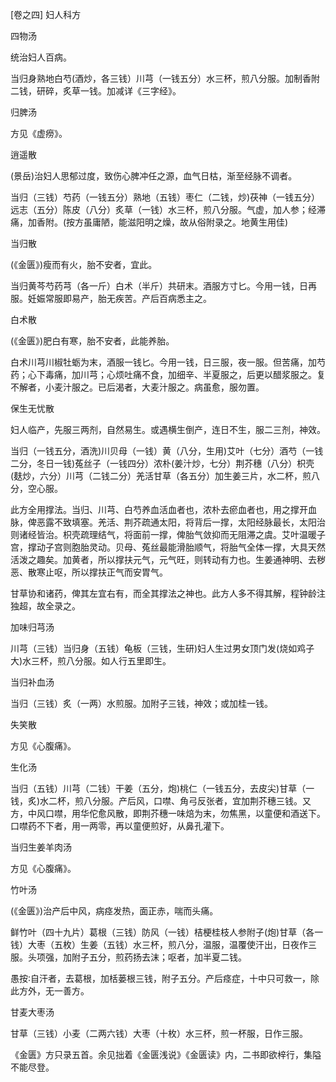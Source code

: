 [卷之四] 妇人科方

四物汤

统治妇人百病。

当归身熟地白芍(酒炒，各三钱）川芎（一钱五分）水三杯，煎八分服。加制香附二钱，研碎，炙草一钱。加减详《三字经》。

归脾汤

方见《虚痨》。

逍遥散

(景岳)治妇人思郁过度，致伤心脾冲任之源，血气日枯，渐至经脉不调者。

当归（三钱）芍药（一钱五分）熟地（五钱）枣仁（二钱，炒)茯神（一钱五分）远志（五分）陈皮（八分）炙草（一钱）水三杯，煎八分服。气虚，加人参；经滞痛，加香附。(按方虽庸陋，能滋阳明之燥，故从俗附录之。地黄生用佳)

当归散

(《金匮》)瘦而有火，胎不安者，宜此。

当归黄芩芍药芎（各一斤）白术（半斤）共研末。酒服方寸匕。今用一钱，日再服。妊娠常服即易产，胎无疾苦。产后百病悉主之。

白术散

(《金匮》)肥白有寒，胎不安者，此能养胎。

白术川芎川椒牡蛎为末，酒服一钱匕。今用一钱，日三服，夜一服。但苦痛，加芍药；心下毒痛，加川芎；心烦吐痛不食，加细辛、半夏服之，后更以醋浆服之。复不解者，小麦汁服之。已后渴者，大麦汁服之。病虽愈，服勿置。

保生无忧散

妇人临产，先服三两剂，自然易生。或遇横生倒产，连日不生，服二三剂，神效。

当归（一钱五分，酒洗)川贝母（一钱）黄（八分，生用)艾叶（七分）酒芍（一钱二分，冬日一钱)菟丝子（一钱四分）浓朴(姜汁炒，七分）荆芥穗（八分）枳壳(麸炒，六分）川芎（二钱二分）羌活甘草（各五分）加生姜三片，水二杯，煎八分，空心服。

此方全用撑法。当归、川芎、白芍养血活血者也，浓朴去瘀血者也，用之撑开血脉，俾恶露不致填塞。羌活、荆芥疏通太阳，将背后一撑，太阳经脉最长，太阳治则诸经皆治。枳壳疏理结气，将面前一撑，俾胎气敛抑而无阻滞之虞。艾叶温暖子宫，撑动子宫则胞胎灵动。贝母、菟丝最能滑胎顺气，将胎气全体一撑，大具天然活泼之趣矣。加黄者，所以撑扶元气，元气旺，则转动有力也。生姜通神明、去秽恶、散寒止呕，所以撑扶正气而安胃气。

甘草协和诸药，俾其左宜右有，而全其撑法之神也。此方人多不得其解，程钟龄注独超，故全录之。

加味归芎汤

川芎（三钱）当归身（五钱）龟板（三钱，生研)妇人生过男女顶门发(烧如鸡子大)水三杯，煎八分服。如人行五里即生。

当归补血汤

当归（三钱）炙（一两）水煎服。加附子三钱，神效；或加桂一钱。

失笑散

方见《心腹痛》。

生化汤

当归（五钱）川芎（二钱）干姜（五分，炮)桃仁（一钱五分，去皮尖)甘草（一钱，炙)水二杯，煎八分服。产后风，口噤、角弓反张者，宜加荆芥穗三钱。又方，中风口噤，用华佗愈风散，即荆芥穗一味焙为末，勿焦黑，以童便和酒送下。口噤药不下者，用一两零，再以童便煎好，从鼻孔灌下。

当归生姜羊肉汤

方见《心腹痛》。

竹叶汤

(《金匮》)治产后中风，病痉发热，面正赤，喘而头痛。

鲜竹叶（四十九片）葛根（三钱）防风（一钱）桔梗桂枝人参附子(炮)甘草（各一钱）大枣（五枚）生姜（五钱）水三杯，煎八分，温服，温覆使汗出，日夜作三服。头项强，加附子五分，煎药扬去沫；呕者，加半夏二钱。

愚按∶自汗者，去葛根，加栝蒌根三钱，附子五分。产后痉症，十中只可救一，除此方外，无一善方。

甘麦大枣汤

甘草（三钱）小麦（二两六钱）大枣（十枚）水三杯，煎一杯服，日作三服。

《金匮》方只录五首。余见拙着《金匮浅说》《金匮读》内，二书即欲梓行，集隘不能尽登。

